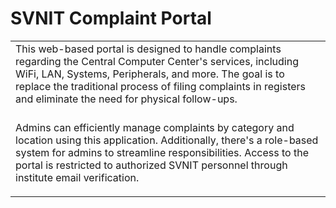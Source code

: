 # SVNIT Complaint Portal
<table>
<tr>
<td>
This web-based portal is designed to handle complaints regarding the Central Computer Center's services, including WiFi, LAN, Systems, Peripherals, and more. The goal is to replace the traditional process of filing complaints in registers and eliminate the need for physical follow-ups.

###

Admins can efficiently manage complaints by category and location using this application. Additionally, there's a role-based system for admins to streamline responsibilities. Access to the portal is restricted to authorized SVNIT personnel through institute email verification.
</td>
</tr>
</table>
